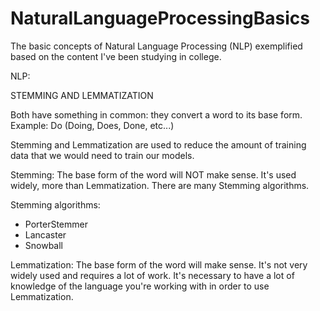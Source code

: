 # NaturalLanguageProcessingBasics
The basic concepts of Natural Language Processing (NLP) exemplified based on the content I've been studying in college.

NLP:

STEMMING AND LEMMATIZATION

Both have something in common: they convert a word to its base form.
Example:
Do (Doing, Does, Done, etc...)

Stemming and Lemmatization are used to reduce the amount of training data that we would need to train our models.

Stemming: The base form of the word will NOT make sense. It's used widely, more than Lemmatization. There are many Stemming algorithms.

Stemming algorithms:
- PorterStemmer
- Lancaster
- Snowball

Lemmatization: The base form of the word will make sense. It's not very widely used and requires a lot of work. It's necessary to have a lot of knowledge of the language you're working with in order to use Lemmatization.
